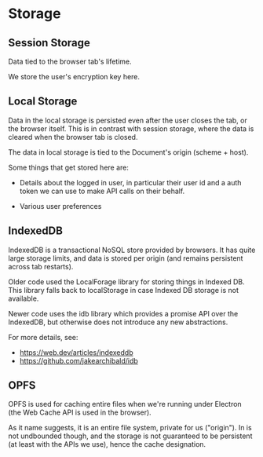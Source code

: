 # Storage

## Session Storage

Data tied to the browser tab's lifetime.

We store the user's encryption key here.

## Local Storage

Data in the local storage is persisted even after the user closes the tab, or
the browser itself. This is in contrast with session storage, where the data is
cleared when the browser tab is closed.

The data in local storage is tied to the Document's origin (scheme + host).

Some things that get stored here are:

-   Details about the logged in user, in particular their user id and a auth
    token we can use to make API calls on their behalf.

-   Various user preferences

## IndexedDB

IndexedDB is a transactional NoSQL store provided by browsers. It has quite
large storage limits, and data is stored per origin (and remains persistent
across tab restarts).

Older code used the LocalForage library for storing things in Indexed DB. This
library falls back to localStorage in case Indexed DB storage is not available.

Newer code uses the idb library which provides a promise API over the IndexedDB,
but otherwise does not introduce any new abstractions.

For more details, see:

-   https://web.dev/articles/indexeddb
-   https://github.com/jakearchibald/idb


## OPFS

OPFS is used for caching entire files when we're running under Electron (the Web
Cache API is used in the browser).

As it name suggests, it is an entire file system, private for us ("origin"). In
is not undbounded though, and the storage is not guaranteed to be persistent (at
least with the APIs we use), hence the cache designation.
